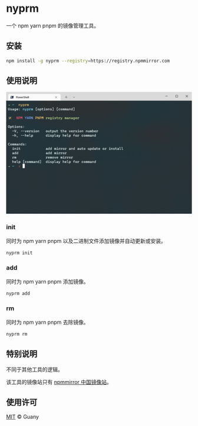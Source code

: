 # nyprm

一个 npm yarn pnpm 的镜像管理工具。

## 安装

```bash
npm install -g nyprm --registry=https://registry.npmmirror.com
```

## 使用说明

<p align="center">
  <a href="https://raw.githubusercontent.com/tlyboy/nyprm/main/nyprm.png" target="_blank" rel="noopener noreferrer">
    <img src="https://raw.githubusercontent.com/tlyboy/nyprm/main/nyprm.png" alt="nyprm" />
  </a>
</p>

### init

同时为 npm yarn pnpm 以及二进制文件添加镜像并自动更新或安装。

```bash
nyprm init
```

### add

同时为 npm yarn pnpm 添加镜像。

```bash
nyprm add
```

### rm

同时为 npm yarn pnpm 去除镜像。

```bash
nyprm rm
```

## 特别说明

不同于其他工具的逻辑。

该工具的镜像站只有 [npmmirror 中国镜像站](https://npmmirror.com/)。

## 使用许可

[MIT](https://github.com/tlyboy/nyprm/blob/main/LICENSE) © Guany
